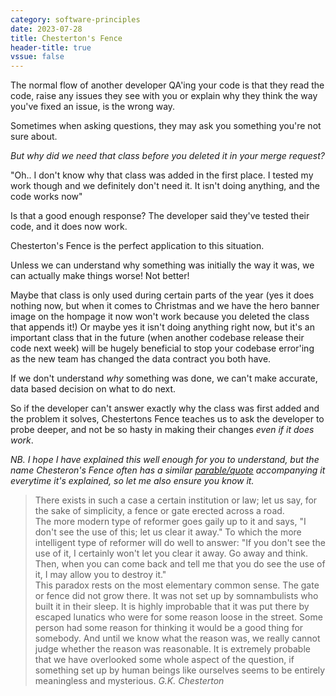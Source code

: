 ```yaml
---
category: software-principles
date: 2023-07-28
title: Chesterton's Fence
header-title: true
vssue: false
---
```


The normal flow of another developer QA'ing your code is that they read the code, raise any issues they see with you or explain why they think the way you've fixed an issue, is the wrong way.

Sometimes when asking questions, they may ask you something you're not sure about.

*But why did we need that class before you deleted it in your merge request?*

"Oh.. I don't know why that class was added in the first place. I tested my work though and we definitely don't need it. It isn't doing anything, and the code works now"

Is that a good enough response? The developer said they've tested their code, and it does now work.

Chesterton's Fence is the perfect application to this situation.

Unless we can understand why something was initially the way it was, we can actually make things worse! Not better!

Maybe that class is only used during certain parts of the year (yes it does nothing now, but when it comes to Christmas and we have the hero banner image on the hompage it now won't work because you deleted the class that appends it!) Or maybe yes it isn't doing anything right now, but it's an important class that in the future (when another codebase release their code next week) will be hugely beneficial to stop your codebase error'ing as the new team has changed the data contract you both have.

If we don't understand *why* something was done, we can't make accurate, data based decision on what to do next.

So if the developer can't answer exactly why the class was first added and the problem it solves, Chestertons Fence teaches us to ask the developer to probe deeper, and not be so hasty in making their changes *even if it does work*.

*NB. I hope I have explained this well enough for you to understand, but the name Chesteron's Fence often has a similar [parable/quote](https://www.goodreads.com/quotes/833466-in-the-matter-of-reforming-things-as-distinct-from-deforming) accompanying it everytime it's explained, so let me also ensure you know it.*

> There exists in such a case a certain institution or law; let us say, for the sake of simplicity, a fence or gate erected across a road.  
The more modern type of reformer goes gaily up to it and says, "I don't see the use of this; let us clear it away." To which the more intelligent type of reformer will do well to answer: "If you don't see the use of it, I certainly won't let you clear it away. Go away and think. Then, when you can come back and tell me that you do see the use of it, I may allow you to destroy it."  
This paradox rests on the most elementary common sense. The gate or fence did not grow there. It was not set up by somnambulists who built it in their sleep. It is highly improbable that it was put there by escaped lunatics who were for some reason loose in the street. Some person had some reason for thinking it would be a good thing for somebody. And until we know what the reason was, we really cannot judge whether the reason was reasonable. It is extremely probable that we have overlooked some whole aspect of the question, if something set up by human beings like ourselves seems to be entirely meaningless and mysterious. <cite>G.K. Chesterton</cite>